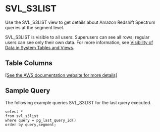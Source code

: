 # SVL\_S3LIST<a name="r_SVL_S3LIST"></a>

Use the SVL\_S3LIST view to get details about Amazon Redshift Spectrum queries at the segment level\.

SVL\_S3LIST is visible to all users\. Superusers can see all rows; regular users can see only their own data\. For more information, see [Visibility of Data in System Tables and Views](c_visibility-of-data.md)\.

## Table Columns<a name="r_SVL_S3LIST-table-columns"></a>

[\[See the AWS documentation website for more details\]](http://docs.aws.amazon.com/redshift/latest/dg/r_SVL_S3LIST.html)

## Sample Query<a name="r_SVL_S3LIST-sample-query"></a>

The following example queries SVL\_S3LIST for the last query executed\.

```
select * 
from svl_s3list 
where query = pg_last_query_id() 
order by query,segment;
```